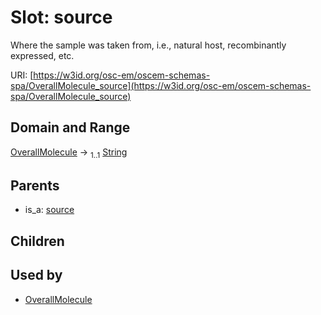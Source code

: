 
# Slot: source

Where the sample was taken from, i.e., natural host, recombinantly expressed, etc.

URI: [https://w3id.org/osc-em/oscem-schemas-spa/OverallMolecule_source](https://w3id.org/osc-em/oscem-schemas-spa/OverallMolecule_source)


## Domain and Range

[OverallMolecule](OverallMolecule.md) &#8594;  <sub>1..1</sub> [String](types/String.md)

## Parents

 *  is_a: [source](source.md)

## Children


## Used by

 * [OverallMolecule](OverallMolecule.md)
